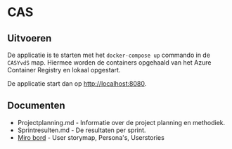 # CAS

## Uitvoeren
De applicatie is te starten met het `docker-compose up` commando in de `CASYvdS` map.
Hiermee worden de containers opgehaald van het Azure Container Registry en lokaal opgestart.

De applicatie start dan op [http://localhost:8080](http://localhost:8080).

## Documenten
- Projectplanning.md 	- Informatie over de project planning en methodiek.
- Sprintresulten.md 	- De resultaten per sprint.
- [Miro bord](https://miro.com/app/board/uXjVPQawkOg=/?share_link_id=314701677430)		- User storymap, Persona's, Userstories
